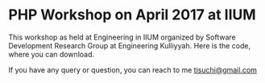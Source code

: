 # PHP Workshop on April 2017 at IIUM

This workshop as held at Engineering in IIUM organized by Software Development Research Group at Engineering Kulliyyah. Here is the code, where you can download. 


If you have any query or question, you can reach to me tisuchi@gmail.com  


